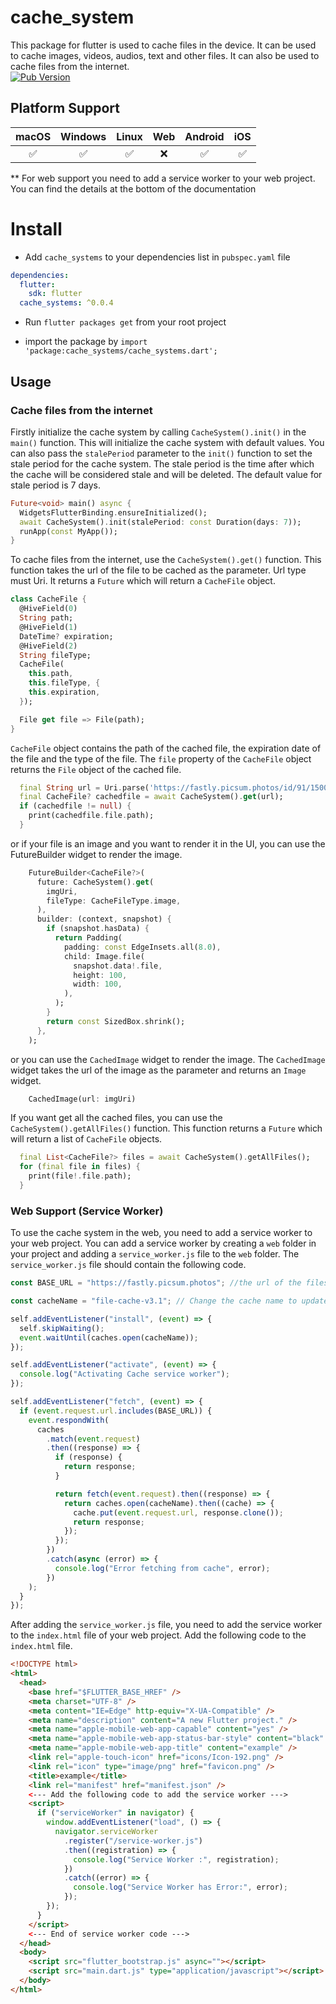 # cache_system

This package for flutter is used to cache files in the device. It can be used to cache images, videos, audios, text and other files. It can also be used to cache files from the internet.
<br>
[![Pub Version](https://img.shields.io/pub/v/cache_systems)](https://pub.dev/packages/cache_systems)

## Platform Support

| macOS | Windows | Linux | Web | Android | iOS |
| :---: | :-----: | :---: | :-: | :-----: | :-: |
|  ✅   |   ✅    |  ✅   | ❌  |   ✅    | ✅  |

** For web support you need to add a service worker to your web project. You can find the details at the bottom of the documentation

# Install

- Add `cache_systems` to your dependencies list in `pubspec.yaml` file

```yaml
dependencies:
  flutter:
    sdk: flutter
  cache_systems: ^0.0.4
```

- Run `flutter packages get` from your root project

- import the package by `import 'package:cache_systems/cache_systems.dart';`

## Usage

### Cache files from the internet

Firstly initialize the cache system by calling `CacheSystem().init()` in the `main()` function. This will initialize the cache system with default values. You can also pass the `stalePeriod` parameter to the `init()` function to set the stale period for the cache system. The stale period is the time after which the cache will be considered stale and will be deleted. The default value for stale period is 7 days.

```dart
Future<void> main() async {
  WidgetsFlutterBinding.ensureInitialized();
  await CacheSystem().init(stalePeriod: const Duration(days: 7));
  runApp(const MyApp());
}
```

To cache files from the internet, use the `CacheSystem().get()` function. This function takes the url of the file to be cached as the parameter. Url type must Uri. It returns a `Future` which will return a `CacheFile` object.

```dart
class CacheFile {
  @HiveField(0)
  String path;
  @HiveField(1)
  DateTime? expiration;
  @HiveField(2)
  String fileType;
  CacheFile(
    this.path,
    this.fileType, {
    this.expiration,
  });

  File get file => File(path);
}
```

`CacheFile` object contains the path of the cached file, the expiration date of the file and the type of the file. The `file` property of the `CacheFile` object returns the `File` object of the cached file.

```dart
  final String url = Uri.parse('https://fastly.picsum.photos/id/91/1500/1500.jpg?hmac=gFLcWG7TwMqsOm5ZizQJNJ2tYsENkSQdMMmNNp8Avvs');
  final CacheFile? cachedfile = await CacheSystem().get(url);
  if (cachedfile != null) {
    print(cachedfile.file.path);
  }
```

or if your file is an image and you want to render it in the UI, you can use the FutureBuilder widget to render the image.

```dart
    FutureBuilder<CacheFile?>(
      future: CacheSystem().get(
        imgUri,
        fileType: CacheFileType.image,
      ),
      builder: (context, snapshot) {
        if (snapshot.hasData) {
          return Padding(
            padding: const EdgeInsets.all(8.0),
            child: Image.file(
              snapshot.data!.file,
              height: 100,
              width: 100,
            ),
          );
        }
        return const SizedBox.shrink();
      },
    );
```

or you can use the `CachedImage` widget to render the image. The `CachedImage` widget takes the url of the image as the parameter and returns an `Image` widget.

```dart
    CachedImage(url: imgUri)
```

If you want get all the cached files, you can use the `CacheSystem().getAllFiles()` function. This function returns a `Future` which will return a list of `CacheFile` objects.

```dart
  final List<CacheFile?> files = await CacheSystem().getAllFiles();
  for (final file in files) {
    print(file!.file.path);
  }
```

### Web Support (Service Worker)

To use the cache system in the web, you need to add a service worker to your web project. You can add a service worker by creating a `web` folder in your project and adding a `service_worker.js` file to the `web` folder. The `service_worker.js` file should contain the following code.

```javascript
const BASE_URL = "https://fastly.picsum.photos"; //the url of the files you want to cache

const cacheName = "file-cache-v3.1"; // Change the cache name to update the cache

self.addEventListener("install", (event) => {
  self.skipWaiting();
  event.waitUntil(caches.open(cacheName));
});

self.addEventListener("activate", (event) => {
  console.log("Activating Cache service worker");
});

self.addEventListener("fetch", (event) => {
  if (event.request.url.includes(BASE_URL)) {
    event.respondWith(
      caches
        .match(event.request)
        .then((response) => {
          if (response) {
            return response;
          }

          return fetch(event.request).then((response) => {
            return caches.open(cacheName).then((cache) => {
              cache.put(event.request.url, response.clone());
              return response;
            });
          });
        })
        .catch(async (error) => {
          console.log("Error fetching from cache", error);
        })
    );
  }
});
```

After adding the `service_worker.js` file, you need to add the service worker to the `index.html` file of your web project. Add the following code to the `index.html` file.

```html
<!DOCTYPE html>
<html>
  <head>
    <base href="$FLUTTER_BASE_HREF" />
    <meta charset="UTF-8" />
    <meta content="IE=Edge" http-equiv="X-UA-Compatible" />
    <meta name="description" content="A new Flutter project." />
    <meta name="apple-mobile-web-app-capable" content="yes" />
    <meta name="apple-mobile-web-app-status-bar-style" content="black" />
    <meta name="apple-mobile-web-app-title" content="example" />
    <link rel="apple-touch-icon" href="icons/Icon-192.png" />
    <link rel="icon" type="image/png" href="favicon.png" />
    <title>example</title>
    <link rel="manifest" href="manifest.json" />
    <--- Add the following code to add the service worker --->
    <script>
      if ("serviceWorker" in navigator) {
        window.addEventListener("load", () => {
          navigator.serviceWorker
            .register("/service-worker.js")
            .then((registration) => {
              console.log("Service Worker :", registration);
            })
            .catch((error) => {
              console.log("Service Worker has Error:", error);
            });
        });
      }
    </script>
    <--- End of service worker code --->
  </head>
  <body>
    <script src="flutter_bootstrap.js" async=""></script>
    <script src="main.dart.js" type="application/javascript"></script>
  </body>
</html>
```
